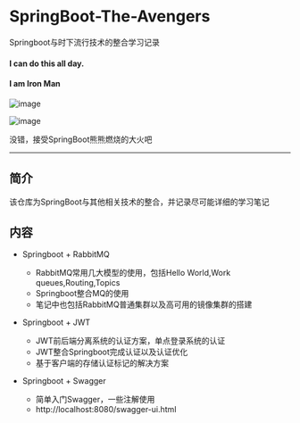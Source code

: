 SpringBoot-The-Avengers
======
Springboot与时下流行技术的整合学习记录

####    I can do this all day.
####    I am Iron Man

![image](https://pic4.zhimg.com/80/v2-93f36044d20d3b3c8803474d96c8e1ad_1440w.jpg?source=1940ef5c)

![image](https://pic2.zhimg.com/80/v2-d04ec9628faf75b94ffa7c349d0847dc_1440w.jpg?source=1940ef5c)

  没错，接受SpringBoot熊熊燃烧的大火吧
  
  ---
  
  ## 简介
  该仓库为SpringBoot与其他相关技术的整合，并记录尽可能详细的学习笔记
  
  ## 内容
  * Springboot + RabbitMQ 
      * RabbitMQ常用几大模型的使用，包括Hello World,Work queues,Routing,Topics
      * Springboot整合MQ的使用
      * 笔记中也包括RabbitMQ普通集群以及高可用的镜像集群的搭建
  
  * Springboot + JWT
      * JWT前后端分离系统的认证方案，单点登录系统的认证
      * JWT整合Springboot完成认证以及认证优化
      * 基于客户端的存储认证标记的解决方案
      
  * Springboot + Swagger
      * 简单入门Swagger，一些注解使用
      * http://localhost:8080/swagger-ui.html
  
